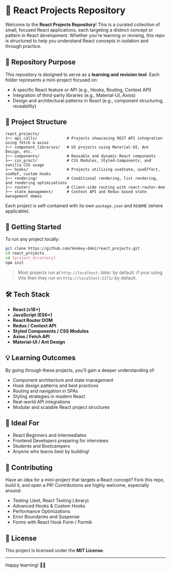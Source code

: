 
# 📘 React Projects Repository

Welcome to the **React Projects Repository**! This is a curated collection of small, focused React applications, each targeting a distinct concept or pattern in React development. Whether you're learning or revising, this repo is structured to help you understand React concepts in isolation and through practice.

## 🎯 Repository Purpose

This repository is designed to serve as a **learning and revision tool**. Each folder represents a mini-project focused on:

- A specific React feature or API (e.g., Hooks, Routing, Context API)
- Integration of third-party libraries (e.g., Material-UI, Axios)
- Design and architectural patterns in React (e.g., component structuring, reusability)

## 📁 Project Structure

```
react_projects/
├── api_calls/             # Projects showcasing REST API integration using fetch & axios
├── component_libraries/   # UI projects using Material-UI, Ant Design, etc.
├── components/            # Reusable and dynamic React components
├── css_pract/             # CSS Modules, Styled-Components, and vanilla CSS usage
├── hooks/                 # Projects utilizing useState, useEffect, useRef, custom hooks
├── rendering/             # Conditional rendering, list rendering, and rendering optimizations
├── router/                # Client-side routing with react-router-dom
├── state_management/      # Context API and Redux based state management demos
```

Each project is self-contained with its own `package.json` and `README` (where applicable).

## 🚀 Getting Started

To run any project locally:

```bash
git clone https://github.com/Venkey-doki/react_projects.git
cd react_projects
cd [project_directory]
npm init
```

> Most projects run at `http://localhost:3000/` by default.
> if your using Vite then they run on `http://localhost:5173/` by default.

## 🛠️ Tech Stack

- **React (v18+)**
- **JavaScript (ES6+)**
- **React Router DOM**
- **Redux / Context API**
- **Styled Components / CSS Modules**
- **Axios / Fetch API**
- **Material-UI / Ant Design**

## 💡 Learning Outcomes

By going through these projects, you'll gain a deeper understanding of:

- Component architecture and state management
- Hook design patterns and best practices
- Routing and navigation in SPAs
- Styling strategies in modern React
- Real-world API integrations
- Modular and scalable React project structures

## 🧠 Ideal For

- React Beginners and Intermediates
- Frontend Developers preparing for interviews
- Students and Bootcampers
- Anyone who learns best by building!

## 🤝 Contributing

Have an idea for a mini-project that targets a React concept? Fork this repo, build it, and open a PR! Contributions are highly welcome, especially around:

- Testing (Jest, React Testing Library)
- Advanced Hooks & Custom Hooks
- Performance Optimizations
- Error Boundaries and Suspense
- Forms with React Hook Form / Formik

## 📄 License

This project is licensed under the **MIT License**.

---

Happy learning! 🚀✨
